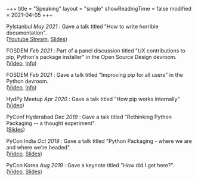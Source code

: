 +++
title = "Speaking"
layout = "single"
showReadingTime = false
modified = 2021-04-05
+++

PyIstanbul *May 2021*
: Gave a talk titled "How to write horrible documentation".  
  ([Youtube Stream](https://www.youtube.com/watch?v=D3MXX9bIbXk),
  [Slides](slides/2021-pyistanbul.pdf))

FOSDEM *Feb 2021*
: Part of a panel discussion titled "UX contributions to pip, Python's package installer" in the Open Source Design devroom.  
  ([Video](https://ftp.fau.de/fosdem/2021/D.design/improving_the_usability_of_pip_the_python_package_manager.mp4),
  [Info](https://fosdem.org/2021/schedule/event/improving_the_usability_of_pip_the_python_package_manager/))

FOSDEM *Feb 2021*
: Gave a talk titled "Improving pip for all users" in the Python devroom.  
  ([Video](https://mirrors.dotsrc.org/fosdem/2021/D.python/python_pip.mp4),
  [Info](https://fosdem.org/2021/schedule/event/python_pip/))

HydPy Meetup *Apr 2020*
: Gave a talk titled "How pip works internally"
  ([Video](https://www.youtube.com/watch?v=U4lBdGfkKxg))

PyConf Hyderabad *Dec 2019*
: Gave a talk titled "Rethinking Python Packaging -- a thought experiment".  
  ([Slides](slides/2019-pyconf-hyd.pdf))

PyCon India *Oct 2019*
: Gave a talk titled "Python Packaging - where we are and where we're headed".  
  ([Video](https://www.youtube.com/watch?v=1WRRBrPpxhw), [Slides](slides/2019-python-packaging-overview.pdf))

PyCon Korea *Aug 2019*
: Gave a keynote titled "How did I get here?".  
  ([Video](https://www.youtube.com/watch?v=dvN3XH2Jtr4), [Slides](slides/2019-pycon-korea.pdf))
